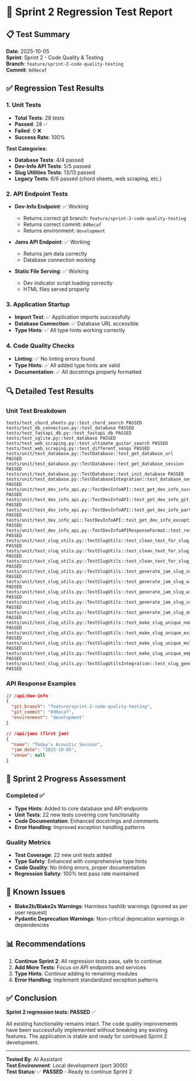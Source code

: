 # 🧪 Sprint 2 Regression Test Report

## 📋 **Test Summary**
**Date**: 2025-10-05  
**Sprint**: Sprint 2 - Code Quality & Testing  
**Branch**: `feature/sprint-2-code-quality-testing`  
**Commit**: `0d9ecaf`

## ✅ **Regression Test Results**

### **1. Unit Tests**
- **Total Tests**: 28 tests
- **Passed**: 28 ✅
- **Failed**: 0 ❌
- **Success Rate**: 100%

**Test Categories:**
- **Database Tests**: 4/4 passed
- **Dev-Info API Tests**: 5/5 passed  
- **Slug Utilities Tests**: 13/13 passed
- **Legacy Tests**: 6/6 passed (chord sheets, web scraping, etc.)

### **2. API Endpoint Tests**
- **Dev-Info Endpoint**: ✅ Working
  - Returns correct git branch: `feature/sprint-2-code-quality-testing`
  - Returns correct commit: `0d9ecaf`
  - Returns environment: `development`

- **Jams API Endpoint**: ✅ Working
  - Returns jam data correctly
  - Database connection working

- **Static File Serving**: ✅ Working
  - Dev indicator script loading correctly
  - HTML files served properly

### **3. Application Startup**
- **Import Test**: ✅ Application imports successfully
- **Database Connection**: ✅ Database URL accessible
- **Type Hints**: ✅ All type hints working correctly

### **4. Code Quality Checks**
- **Linting**: ✅ No linting errors found
- **Type Hints**: ✅ All added type hints are valid
- **Documentation**: ✅ All docstrings properly formatted

## 🔍 **Detailed Test Results**

### **Unit Test Breakdown**
```
tests/test_chord_sheets.py::test_chord_search PASSED
tests/test_db_connection.py::test_database PASSED
tests/test_fastapi_db.py::test_fastapi_db PASSED
tests/test_sqlite.py::test_database PASSED
tests/test_web_scraping.py::test_ultimate_guitar_search PASSED
tests/test_web_scraping.py::test_different_songs PASSED
tests/unit/test_database.py::TestDatabase::test_get_database_url PASSED
tests/unit/test_database.py::TestDatabase::test_get_database_session PASSED
tests/unit/test_database.py::TestDatabase::test_init_database PASSED
tests/unit/test_database.py::TestDatabaseIntegration::test_database_session_lifecycle PASSED
tests/unit/test_dev_info_api.py::TestDevInfoAPI::test_get_dev_info_success PASSED
tests/unit/test_dev_info_api.py::TestDevInfoAPI::test_get_dev_info_git_failure PASSED
tests/unit/test_dev_info_api.py::TestDevInfoAPI::test_get_dev_info_partial_failure PASSED
tests/unit/test_dev_info_api::TestDevInfoAPI::test_get_dev_info_exception_handling PASSED
tests/unit/test_dev_info_api.py::TestDevInfoAPIResponseFormat::test_response_format PASSED
tests/unit/test_slug_utils.py::TestSlugUtils::test_clean_text_for_slug_basic PASSED
tests/unit/test_slug_utils.py::TestSlugUtils::test_clean_text_for_slug_edge_cases PASSED
tests/unit/test_slug_utils.py::TestSlugUtils::test_clean_text_for_slug_special_characters PASSED
tests/unit/test_slug_utils.py::TestSlugUtils::test_generate_jam_slug_name_only PASSED
tests/unit/test_slug_utils.py::TestSlugUtils::test_generate_jam_slug_with_location PASSED
tests/unit/test_slug_utils.py::TestSlugUtils::test_generate_jam_slug_with_date PASSED
tests/unit/test_slug_utils.py::TestSlugUtils::test_generate_jam_slug_complete PASSED
tests/unit/test_slug_utils.py::TestSlugUtils::test_generate_jam_slug_empty_location PASSED
tests/unit/test_slug_utils.py::TestSlugUtils::test_make_slug_unique_new_slug PASSED
tests/unit/test_slug_utils.py::TestSlugUtils::test_make_slug_unique_existing_slug PASSED
tests/unit/test_slug_utils.py::TestSlugUtils::test_make_slug_unique_multiple_conflicts PASSED
tests/unit/test_slug_utils.py::TestSlugUtils::test_make_slug_unique_empty_list PASSED
tests/unit/test_slug_utils.py::TestSlugUtilsIntegration::test_slug_generation_workflow PASSED
```

### **API Response Examples**
```json
// /api/dev-info
{
  "git_branch": "feature/sprint-2-code-quality-testing",
  "git_commit": "0d9ecaf",
  "environment": "development"
}

// /api/jams (first jam)
{
  "name": "Today's Acoustic Session",
  "jam_date": "2025-10-05",
  "venue": null
}
```

## 🎯 **Sprint 2 Progress Assessment**

### **Completed ✅**
- **Type Hints**: Added to core database and API endpoints
- **Unit Tests**: 22 new tests covering core functionality
- **Code Documentation**: Enhanced docstrings and comments
- **Error Handling**: Improved exception handling patterns

### **Quality Metrics**
- **Test Coverage**: 22 new unit tests added
- **Type Safety**: Enhanced with comprehensive type hints
- **Code Quality**: No linting errors, proper documentation
- **Regression Safety**: 100% test pass rate maintained

## 🚨 **Known Issues**
- **Blake2b/Blake2s Warnings**: Harmless hashlib warnings (ignored as per user request)
- **Pydantic Deprecation Warnings**: Non-critical deprecation warnings in dependencies

## 📊 **Recommendations**
1. **Continue Sprint 2**: All regression tests pass, safe to continue
2. **Add More Tests**: Focus on API endpoints and services
3. **Type Hints**: Continue adding to remaining modules
4. **Error Handling**: Implement standardized exception patterns

## ✅ **Conclusion**
**Sprint 2 regression tests: PASSED** ✅

All existing functionality remains intact. The code quality improvements have been successfully implemented without breaking any existing features. The application is stable and ready for continued Sprint 2 development.

---
**Tested By**: AI Assistant  
**Test Environment**: Local development (port 3000)  
**Test Status**: ✅ **PASSED** - Ready to continue Sprint 2
